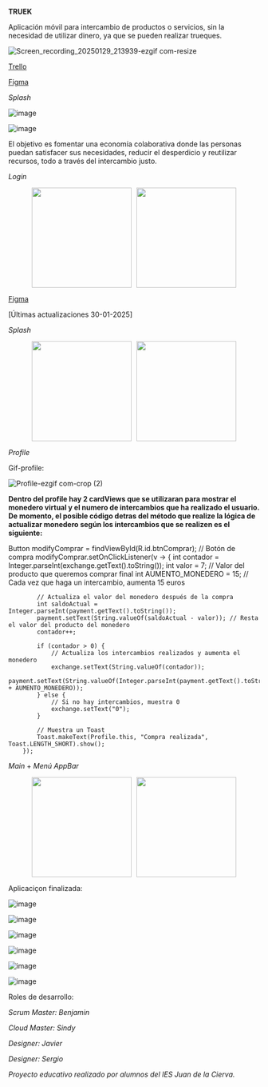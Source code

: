 **TRUEK**

Aplicación móvil para intercambio de productos o servicios, sin la necesidad de utilizar dinero, ya que se pueden realizar trueques. 

![Screen_recording_20250129_213939-ezgif com-resize](https://github.com/user-attachments/assets/bbfdb1c2-75d3-4a9b-a46f-8f4c6e6102f2)





[Trello](https://trello.com/invite/b/674da37a74943d6ec98d884d/ATTI4506a54cb7a89d297eabd50201a6eaccCEE87838/truek)

[Figma](https://www.figma.com/design/g5gElOIdZWXgq2P8IEJk5P/Truek?node-id=0-1&p=f&t=Wh73LkqWBYenrGI8-0)


*Splash*


![image](https://github.com/user-attachments/assets/294b8039-f587-44d9-bef3-6896ec8cdf32)




![image](https://github.com/user-attachments/assets/5b278731-dc9d-45d4-8e8a-dc8a3826aed9)






El objetivo es fomentar una economía colaborativa donde las personas puedan satisfacer sus necesidades, reducir el
desperdicio y reutilizar recursos, todo a través del intercambio justo.



*Login*

<div style="display: flex; justify-content: center;">
  <img src="https://github.com/user-attachments/assets/c090b980-b671-406e-846b-9e584a9de668" width="200" style="margin-right: 10px;"/>
  <img src="https://github.com/user-attachments/assets/d61ec46a-9676-4242-b03f-2d88264e5463" width="200" />
</div>











[Figma](https://www.figma.com/design/g5gElOIdZWXgq2P8IEJk5P/Truek?node-id=0-1&p=f&t=Wh73LkqWBYenrGI8-0)





[Últimas actualizaciones 30-01-2025]


*Splash*


<div style="display: flex; justify-content: center;">
  <img src="https://github.com/user-attachments/assets/fe36a831-5744-4783-b0a8-a6b3f70678cb" width="200" style="margin-right: 10px;"/>
  <img src="https://github.com/user-attachments/assets/6f0e9065-7cea-44ec-a313-1db72baa34e9" width="200" />
</div>






*Profile*


Gif-profile:



![Profile-ezgif com-crop (2)](https://github.com/user-attachments/assets/7118111f-1481-4e15-b72e-ba17491542a0)


**Dentro del profile hay 2 cardViews que se utilizaran para mostrar el monedero virtual y el numero de intercambios que ha realizado el usuario. 
De momento, el posible código detras del método que realize la lógica de actualizar monedero según los intercambios que se realizen es el siguiente:**


Button modifyComprar = findViewById(R.id.btnComprar);  // Botón de compra
        modifyComprar.setOnClickListener(v -> {
            int contador = Integer.parseInt(exchange.getText().toString());
            int valor = 7; // Valor del producto que queremos comprar
            final int AUMENTO_MONEDERO = 15; // Cada vez que haga un intercambio, aumenta 15 euros

            // Actualiza el valor del monedero después de la compra
            int saldoActual = Integer.parseInt(payment.getText().toString());
            payment.setText(String.valueOf(saldoActual - valor)); // Resta el valor del producto del monedero
            contador++;

            if (contador > 0) {
                // Actualiza los intercambios realizados y aumenta el monedero
                exchange.setText(String.valueOf(contador));
                payment.setText(String.valueOf(Integer.parseInt(payment.getText().toString()) + AUMENTO_MONEDERO));
            } else {
                // Si no hay intercambios, muestra 0
                exchange.setText("0");
            }

            // Muestra un Toast
            Toast.makeText(Profile.this, "Compra realizada", Toast.LENGTH_SHORT).show();
        });


*Main* +  *Menú AppBar*

<div style="display: flex; justify-content: center;">
  <img src="https://github.com/user-attachments/assets/ef54629b-3702-422f-9c41-6bbe28247c40" width="200" style="margin-right: 10px;"/>
  <img src="https://github.com/user-attachments/assets/c06befa0-417e-43ad-94c9-436fac257571" width="200" />
</div>





Aplicaciçon finalizada: 

![image](https://github.com/user-attachments/assets/4a1b0249-14f4-4ec2-80b4-9d60eca7f263)

![image](https://github.com/user-attachments/assets/1aed303e-4b29-43b2-b9d3-0e490e5014e6)

![image](https://github.com/user-attachments/assets/94e7c410-51b1-4566-b45c-bb6435a33184)


![image](https://github.com/user-attachments/assets/85f44915-c29c-4da5-9c9f-fdc840877ba8)

![image](https://github.com/user-attachments/assets/cf17aff8-38ee-4c8b-b1c6-8ac8cc0218cb)

![image](https://github.com/user-attachments/assets/ed978a8a-d698-4db9-a19f-f9da3ca5d8d4)


Roles de desarrollo:  

*Scrum Master: Benjamin*

*Cloud Master: Sindy*

*Designer: Javier*

*Designer: Sergio*



*Proyecto educativo realizado por alumnos del IES Juan de la Cierva.*



